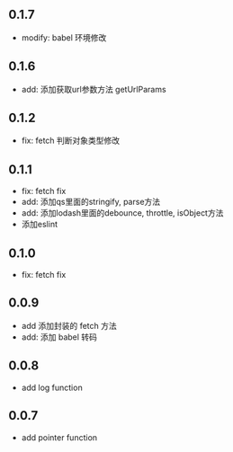 ## 0.1.7
* modify: babel 环境修改

## 0.1.6
* add: 添加获取url参数方法 getUrlParams
  
## 0.1.2
* fix: fetch 判断对象类型修改

## 0.1.1
* fix: fetch fix
* add: 添加qs里面的stringify, parse方法
* add: 添加lodash里面的debounce, throttle, isObject方法
* 添加eslint
  
## 0.1.0
* fix: fetch fix
  
## 0.0.9
* add 添加封装的 fetch 方法
* add: 添加 babel 转码
  
## 0.0.8
* add log function

## 0.0.7
* add pointer function

